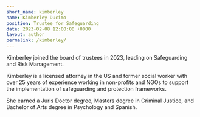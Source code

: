 ```yaml
---
short_name: kimberley
name: Kimberley Ducimo
position: Trustee for Safeguarding
date: 2023-02-08 12:00:00 +0000
layout: author
permalink: /kimberley/
---
```

Kimberley joined the board of trustees in 2023, leading on Safeguarding and Risk Management. 

Kimberley is a licensed attorney in the US and former social worker with over 25 years of experience working in non-profits and NGOs to support the implementation of safeguarding and protection frameworks. 

She earned a Juris Doctor degree, Masters degree in Criminal Justice, and Bachelor of Arts degree in Psychology and Spanish.